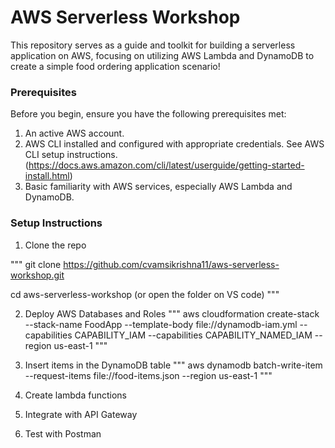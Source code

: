 # AWS Serverless Workshop
This repository serves as a guide and toolkit for building a serverless application on AWS, focusing on utilizing AWS Lambda and DynamoDB to create a simple food ordering application scenario!

### Prerequisites
Before you begin, ensure you have the following prerequisites met:

1. An active AWS account.
2. AWS CLI installed and configured with appropriate credentials. See AWS CLI setup instructions. (https://docs.aws.amazon.com/cli/latest/userguide/getting-started-install.html)
3. Basic familiarity with AWS services, especially AWS Lambda and DynamoDB.

### Setup Instructions

1. Clone the repo

"""
git clone https://github.com/cvamsikrishna11/aws-serverless-workshop.git

cd aws-serverless-workshop (or open the folder on VS code)
"""

2. Deploy AWS Databases and Roles
"""
aws cloudformation create-stack --stack-name FoodApp --template-body file://dynamodb-iam.yml --capabilities CAPABILITY_IAM --capabilities CAPABILITY_NAMED_IAM --region us-east-1
"""

3. Insert items in the DynamoDB table
"""
aws dynamodb batch-write-item --request-items file://food-items.json --region us-east-1
"""

4. Create lambda functions

5. Integrate with API Gateway

6. Test with Postman